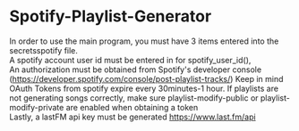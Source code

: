 # Spotify-Playlist-Generator
In order to use the main program, you must have 3 items entered into the secretsspotify file. <br />
A spotify account user id must be entered in for spotify_user_id(), <br />
An authorization must be obtained from Spotify's developer console (https://developer.spotify.com/console/post-playlist-tracks/) Keep in mind OAuth Tokens from spotify expire every 30minutes-1 hour. If playlists are not generating songs correctly, make sure playlist-modify-public or playlist-modify-private are enabled when obtaining a token <br />
Lastly, a lastFM api key must be generated https://www.last.fm/api


